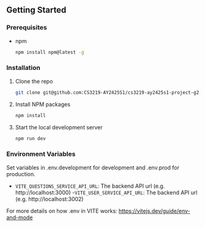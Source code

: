 ## Getting Started

### Prerequisites

- npm
  ```sh
  npm install npm@latest -g
  ```

### Installation

1. Clone the repo
   ```sh
   git clone git@github.com:CS3219-AY2425S1/cs3219-ay2425s1-project-g20.git
   ```
2. Install NPM packages
   ```sh
   npm install
   ```
3. Start the local development server
   ```sh
   npm run dev
   ```

### Environment Variables

Set variables in .env.development for development and .env.prod for production.

- `VITE_QUESTIONS_SERVICE_API_URL`: The backend API url (e.g. http://localhost:3000) -`VITE_USER_SERVICE_API_URL`: The backend API url (e.g. http://localhost:3002)

For more details on how .env in VITE works:
https://vitejs.dev/guide/env-and-mode
